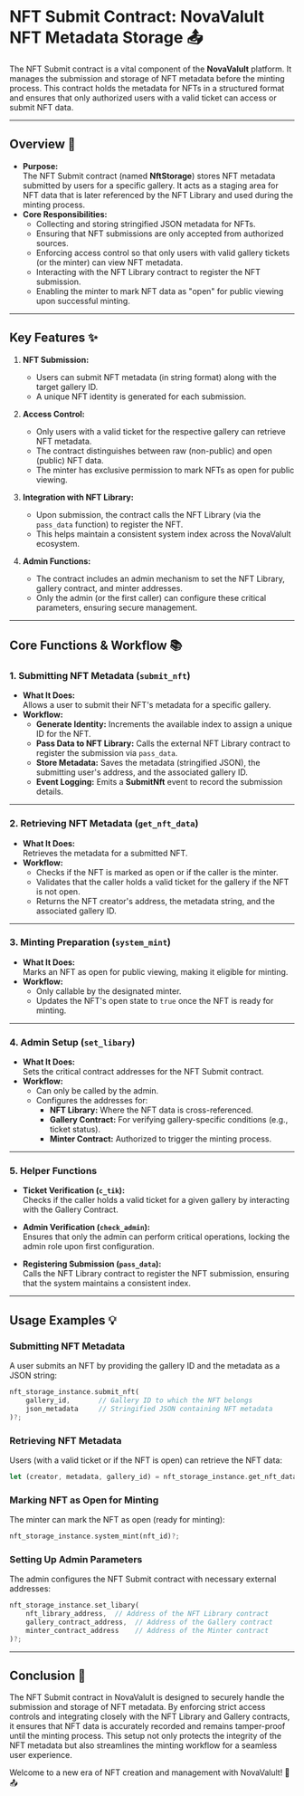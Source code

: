# NFT Submit Contract: NovaValult NFT Metadata Storage 📤

The NFT Submit contract is a vital component of the **NovaValult** platform. It manages the submission and storage of NFT metadata before the minting process. This contract holds the metadata for NFTs in a structured format and ensures that only authorized users with a valid ticket can access or submit NFT data.

---

## Overview 🚀

- **Purpose:**  
  The NFT Submit contract (named **NftStorage**) stores NFT metadata submitted by users for a specific gallery. It acts as a staging area for NFT data that is later referenced by the NFT Library and used during the minting process.  
- **Core Responsibilities:**  
  - Collecting and storing stringified JSON metadata for NFTs.
  - Ensuring that NFT submissions are only accepted from authorized sources.
  - Enforcing access control so that only users with valid gallery tickets (or the minter) can view NFT metadata.
  - Interacting with the NFT Library contract to register the NFT submission.
  - Enabling the minter to mark NFT data as "open" for public viewing upon successful minting.

---

## Key Features ✨

1. **NFT Submission:**  
   - Users can submit NFT metadata (in string format) along with the target gallery ID.
   - A unique NFT identity is generated for each submission.

2. **Access Control:**  
   - Only users with a valid ticket for the respective gallery can retrieve NFT metadata.
   - The contract distinguishes between raw (non-public) and open (public) NFT data.
   - The minter has exclusive permission to mark NFTs as open for public viewing.

3. **Integration with NFT Library:**  
   - Upon submission, the contract calls the NFT Library (via the `pass_data` function) to register the NFT.
   - This helps maintain a consistent system index across the NovaValult ecosystem.

4. **Admin Functions:**  
   - The contract includes an admin mechanism to set the NFT Library, gallery contract, and minter addresses.
   - Only the admin (or the first caller) can configure these critical parameters, ensuring secure management.

---

## Core Functions & Workflow 📚

### 1. Submitting NFT Metadata (`submit_nft`)
- **What It Does:**  
  Allows a user to submit their NFT's metadata for a specific gallery.
- **Workflow:**  
  - **Generate Identity:** Increments the available index to assign a unique ID for the NFT.
  - **Pass Data to NFT Library:** Calls the external NFT Library contract to register the submission via `pass_data`.
  - **Store Metadata:** Saves the metadata (stringified JSON), the submitting user's address, and the associated gallery ID.
  - **Event Logging:** Emits a **SubmitNft** event to record the submission details.

---

### 2. Retrieving NFT Metadata (`get_nft_data`)
- **What It Does:**  
  Retrieves the metadata for a submitted NFT.
- **Workflow:**  
  - Checks if the NFT is marked as open or if the caller is the minter.
  - Validates that the caller holds a valid ticket for the gallery if the NFT is not open.
  - Returns the NFT creator's address, the metadata string, and the associated gallery ID.

---

### 3. Minting Preparation (`system_mint`)
- **What It Does:**  
  Marks an NFT as open for public viewing, making it eligible for minting.
- **Workflow:**  
  - Only callable by the designated minter.
  - Updates the NFT's open state to `true` once the NFT is ready for minting.

---

### 4. Admin Setup (`set_libary`)
- **What It Does:**  
  Sets the critical contract addresses for the NFT Submit contract.
- **Workflow:**  
  - Can only be called by the admin.
  - Configures the addresses for:
    - **NFT Library:** Where the NFT data is cross-referenced.
    - **Gallery Contract:** For verifying gallery-specific conditions (e.g., ticket status).
    - **Minter Contract:** Authorized to trigger the minting process.

---

### 5. Helper Functions

- **Ticket Verification (`c_tik`):**  
  Checks if the caller holds a valid ticket for a given gallery by interacting with the Gallery Contract.

- **Admin Verification (`check_admin`):**  
  Ensures that only the admin can perform critical operations, locking the admin role upon first configuration.

- **Registering Submission (`pass_data`):**  
  Calls the NFT Library contract to register the NFT submission, ensuring that the system maintains a consistent index.

---

## Usage Examples 💡

### Submitting NFT Metadata

A user submits an NFT by providing the gallery ID and the metadata as a JSON string:
```rust
nft_storage_instance.submit_nft(
    gallery_id,       // Gallery ID to which the NFT belongs
    json_metadata     // Stringified JSON containing NFT metadata
)?;
```

### Retrieving NFT Metadata

Users (with a valid ticket or if the NFT is open) can retrieve the NFT data:
```rust
let (creator, metadata, gallery_id) = nft_storage_instance.get_nft_data(nft_id)?;
```

### Marking NFT as Open for Minting

The minter can mark the NFT as open (ready for minting):
```rust
nft_storage_instance.system_mint(nft_id)?;
```

### Setting Up Admin Parameters

The admin configures the NFT Submit contract with necessary external addresses:
```rust
nft_storage_instance.set_libary(
    nft_library_address,  // Address of the NFT Library contract
    gallery_contract_address,  // Address of the Gallery contract
    minter_contract_address    // Address of the Minter contract
)?;
```

---

## Conclusion 🎉

The NFT Submit contract in NovaValult is designed to securely handle the submission and storage of NFT metadata. By enforcing strict access controls and integrating closely with the NFT Library and Gallery contracts, it ensures that NFT data is accurately recorded and remains tamper-proof until the minting process. This setup not only protects the integrity of the NFT metadata but also streamlines the minting workflow for a seamless user experience.

Welcome to a new era of NFT creation and management with NovaValult! 🚀📤
